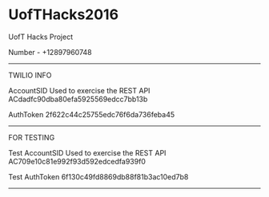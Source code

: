 # UofTHacks2016
UofT Hacks Project

Number - +12897960748

__________________________________________________
TWILIO INFO

AccountSID Used to exercise the REST API
ACdadfc90dba80efa5925569edcc7bb13b

AuthToken
2f622c44c25755edc76f6da736feba45
_________________________________
FOR TESTING

Test AccountSID Used to exercise the REST API
AC709e10c81e992f93d592edcedfa939f0

Test AuthToken
6f130c49fd8869db88f81b3ac10ed7b8
__________________________________